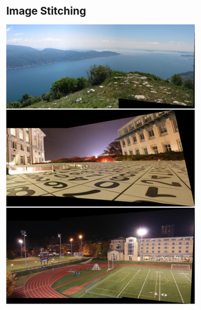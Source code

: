 # Image Stitching

<img src="assets/stitched_1.png"/>
<img src="assets/stitched_2.png"/>
<img src="assets/stitched_3.png"/>
